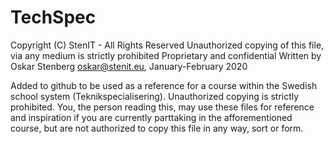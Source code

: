 # TechSpec

Copyright (C) StenIT - All Rights Reserved
Unauthorized copying of this file, via any medium is strictly prohibited
Proprietary and confidential
Written by Oskar Stenberg <oskar@stenit.eu>, January-February 2020

Added to github to be used as a reference for a course within the Swedish school system (Teknikspecialisering). Unauthorized copying is strictly prohibited. 
You, the person reading this, may use these files for reference and inspiration if you are currently parttaking in the afforementioned course, but are not authorized to copy this file in any way, sort or form.
